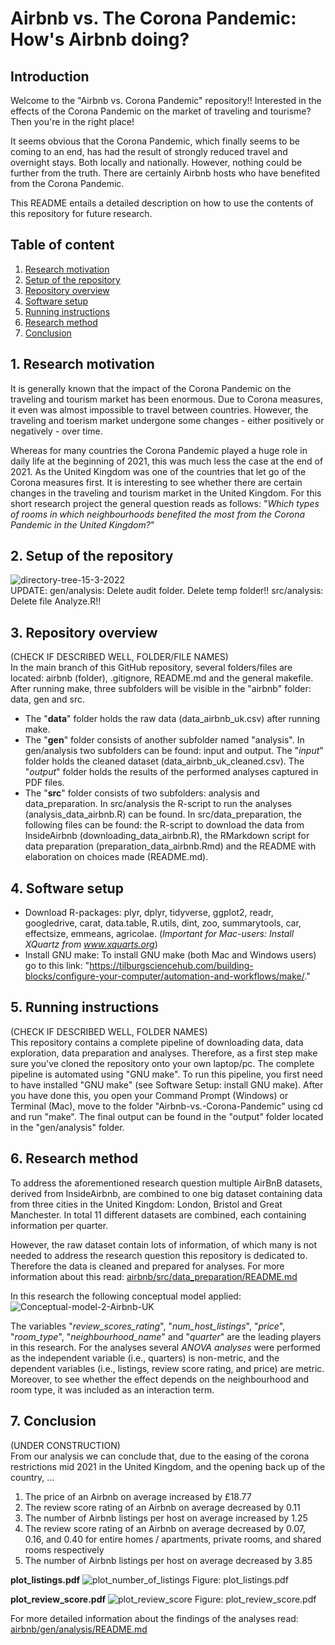 # Airbnb vs. The Corona Pandemic: How's Airbnb doing? 
## Introduction
Welcome to the "Airbnb vs. Corona Pandemic" repository!! Interested in the effects of the Corona Pandemic on the market of traveling and tourisme? Then you're in the right place!

It seems obvious that the Corona Pandemic, which finally seems to be coming to an end, has had the result of strongly reduced travel and overnight stays. Both locally and nationally. However, nothing could be further from the truth. There are certainly Airbnb hosts who have benefited from the Corona Pandemic. 

This README entails a detailed description on how to use the contents of this repository for future research. 

## Table of content
1. [Research motivation](#1-research-motivation)
2. [Setup of the repository](#2-setup-of-the-repository)
3. [Repository overview](#3-repository-overview)
4. [Software setup](#4-software-setup)
5. [Running instructions](#5-running-instructions)
6. [Research method](#6-research-method)
7. [Conclusion](#7-conclusion)

## 1. Research motivation
It is generally known that the impact of the Corona Pandemic on the traveling and tourism market has been enormous. Due to Corona measures, it even was almost impossible to travel between countries. However, the traveling and toerism market undergone some changes - either positively or negatively - over time.  

Whereas for many countries the Corona Pandemic played a huge role in daily life at the beginning of 2021, this was much less the case at the end of 2021. As the United Kingdom was one of the countries that let go of the Corona measures first. It is interesting to see whether there are certain changes in the traveling and tourism market in the United Kingdom. For this short research project the general question reads as follows: "*Which types of rooms in which neighbourhoods benefited the most from the Corona Pandemic in the United Kingdom?*"  
  
## 2. Setup of the repository  
![directory-tree-15-3-2022](https://user-images.githubusercontent.com/89737678/158386347-f50e5597-5963-4d81-8a38-cba3a8af399f.PNG)  
UPDATE: gen/analysis: Delete audit folder. Delete temp folder!! src/analysis: Delete file Analyze.R!!

## 3. Repository overview 
(CHECK IF DESCRIBED WELL, FOLDER/FILE NAMES)  
In the main branch of this GitHub repository, several folders/files are located: airbnb (folder), .gitignore, README.md and the general makefile. After running make, three subfolders will be visible in the "airbnb" folder: data, gen and src. 

* The "**data**" folder holds the raw data (data_airbnb_uk.csv) after running make.  
* The "**gen**" folder consists of another subfolder named "analysis". In gen/analysis two subfolders can be found: input and output. The "*input*" folder holds the cleaned dataset (data_airbnb_uk_cleaned.csv). The "*output*" folder holds the results of the performed analyses captured in PDF files.  
* The "**src**" folder consists of two subfolders: analysis and data_preparation. In src/analysis the R-script to run the analyses (analysis_data_airbnb.R) can be found. In src/data_preparation, the following files can be found: the R-script to download the data from InsideAirbnb (downloading_data_airbnb.R), the RMarkdown script for data preparation (preparation_data_airbnb.Rmd) and the README with elaboration on choices made (README.md).  

## 4. Software setup 
* Download R-packages: plyr, dplyr, tidyverse, ggplot2, readr, googledrive, carat, data.table, R.utils, dint, zoo, summarytools, car, effectsize, emmeans,  agricolae. (*Important for Mac-users: Install XQuartz from www.xquarts.org*)
* Install GNU make: To install GNU make (both Mac and Windows users) go to this link: "https://tilburgsciencehub.com/building-blocks/configure-your-computer/automation-and-workflows/make/."  

## 5. Running instructions 
(CHECK IF DESCRIBED WELL, FOLDER NAMES)  
This repository contains a complete pipeline of downloading data, data exploration, data preparation and analyses. Therefore, as a first step make sure you've cloned the repository onto your own laptop/pc. The complete pipeline is automated using "GNU make". To run this pipeline, you first need to have installed "GNU make" (see Software Setup: install GNU make). After you have done this, you open your Command Prompt (Windows) or Terminal (Mac), move to the folder "Airbnb-vs.-Corona-Pandemic" using cd and run "make". The final output can be found in the "output" folder located in the "gen/analysis" folder.

## 6. Research method 
To address the aforementioned research question multiple AirBnB datasets, derived from InsideAirbnb, are combined to one big dataset containing data from three cities in the United Kingdom: London, Bristol and Great Manchester. In total 11 different datasets are combined, each containing information per quarter.  

However, the raw dataset contain lots of information, of which many is not needed to address the research question this repository is dedicated to. Therefore the data is cleaned and prepared for analyses. For more information about this read: <a href="airbnb/src/data_preparation/README.md">airbnb/src/data_preparation/README.md</a>   

In this research the following conceptual model applied:
![Conceptual-model-2-Airbnb-UK](https://user-images.githubusercontent.com/89737678/158207922-a82dcbc9-23d1-4146-9553-58ede7cbc343.PNG)

The variables "*review_scores_rating*", "*num_host_listings*", "*price*", "*room_type*", "*neighbourhood_name*" and "*quarter*" are the leading players in this research. For the analyses several *ANOVA analyses* were performed as the independent variable (i.e., quarters) is non-metric, and the dependent variables (i.e., listings, review score rating, and price) are metric. Moreover, to see whether the effect depends on the neighbourhood and room type, it was included as an interaction term.

## 7. Conclusion
(UNDER CONSTRUCTION)  
From our analysis we can conclude that, due to the easing of the corona restrictions mid 2021 in the United Kingdom, and the opening back up of the country, …
1. The price of an Airbnb on average increased by £18.77
2. The review score rating of an Airbnb on average decreased  by 0.11 
3. The number of Airbnb listings per host on average increased by 1.25
4. The review score rating of an Airbnb on average decreased by 0.07, 0.16, and 0.40 for entire homes / apartments, private rooms, and shared rooms respectively 
5. The number of Airbnb listings per host on average decreased by 3.85  

**plot_listings.pdf**
![plot_number_of_listings](https://user-images.githubusercontent.com/89737678/158396862-3da1acfd-0479-4864-a6ae-3e8e0cb6fe19.jpeg)
Figure: plot_listings.pdf

**plot_review_score.pdf**
![plot_review_score](https://user-images.githubusercontent.com/89737678/158396868-4ce77f28-7342-45f0-b3f2-abcd707825bf.jpeg)
Figure: plot_review_score.pdf

 
For more detailed information about the findings of the analyses read: <a href="airbnb/gen/analysis/README.md">airbnb/gen/analysis/README.md</a>   
